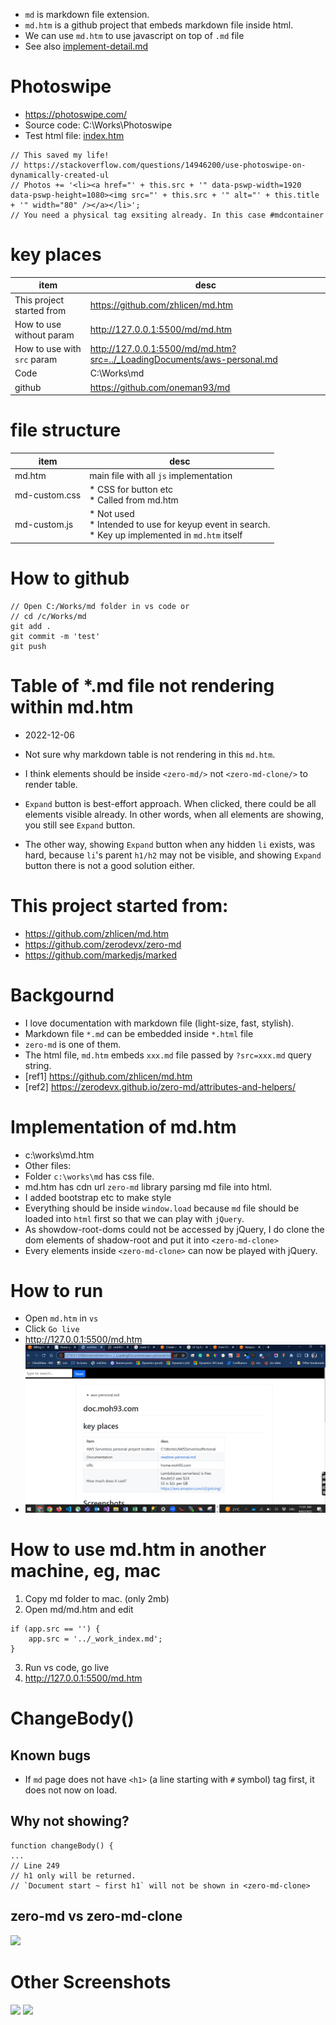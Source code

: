 
* `md` is markdown file extension.
* `md.htm` is a github project that embeds markdown file inside html.
* We can use `md.htm` to use javascript on top of `.md` file
* See also [implement-detail.md](./implement-detail.md)


# Photoswipe

* https://photoswipe.com/
* Source code: C:\Works\Photoswipe
* Test html file: [index.htm](../../PhotoSwipe-master/index.htm)

```
// This saved my life!
// https://stackoverflow.com/questions/14946200/use-photoswipe-on-dynamically-created-ul
// Photos += '<li><a href="' + this.src + '" data-pswp-width=1920 data-pswp-height=1080><img src="' + this.src + '" alt="' + this.title + '" width="80" /></a></li>';
// You need a physical tag exsiting already. In this case #mdcontainer
```

# key places
item|desc
--|--
This project started from|https://github.com/zhlicen/md.htm
How to use without param |http://127.0.0.1:5500/md/md.htm 
How to use with `src` param| http://127.0.0.1:5500/md/md.htm?src=../_LoadingDocuments/aws-personal.md
Code | C:\Works\md
github | https://github.com/oneman93/md

# file structure
item|desc
--|--
md.htm | main file with all `js` implementation
md-custom.css | * CSS for button etc <br>* Called from md.htm
md-custom.js | * Not used<br>* Intended to use for keyup event in search.<br>* Key up implemented in `md.htm` itself

# How to github

```
// Open C:/Works/md folder in vs code or
// cd /c/Works/md
git add .
git commit -m 'test'
git push
```

# Table of *.md file not rendering within md.htm

* 2022-12-06
* Not sure why markdown table is not rendering in this `md.htm`.
* I think elements should be inside `<zero-md/>` not `<zero-md-clone/>` to render table.

* `Expand` button is best-effort approach. When clicked, there could be all elements visible already. In other words, when all elements are showing, you still see `Expand` button.
* The other way, showing `Expand` button when any hidden `li` exists, was hard, because `li`'s parent `h1/h2` may not be visible, and showing `Expand` button there is not a good solution either.
    
# This project started from:
- https://github.com/zhlicen/md.htm
- https://github.com/zerodevx/zero-md
- https://github.com/markedjs/marked


# Backgournd

- I love documentation with markdown file (light-size, fast, stylish).
- Markdown file `*.md` can be embedded inside `*.html` file
- `zero-md` is one of them. 
- The html file, `md.htm` embeds `xxx.md` file passed by `?src=xxx.md` query string.
- [ref1] https://github.com/zhlicen/md.htm
- [ref2] https://zerodevx.github.io/zero-md/attributes-and-helpers/


# Implementation of md.htm
- c:\works\md.htm
- Other files:
- Folder `c:\works\md` has css file.
- md.htm has cdn url `zero-md` library parsing md file into html.
- I added bootstrap etc to make style
- Everything should be inside `window.load` because `md` file should be loaded into `html` first so that we can play with `jQuery`.
- As showdow-root-doms could not be accessed by jQuery, I do clone the dom elements of shadow-root and put it into `<zero-md-clone>`
- Every elements inside `<zero-md-clone>` can now be played with jQuery.

# How to run
- Open `md.htm` in `vs`
- Click `Go live`
- http://127.0.0.1:5500/md.htm
- ![](./imgs/0001.png)


# How to use md.htm in another machine, eg, mac

1. Copy md folder to mac. (only 2mb)
2. Open md/md.htm and edit
```
if (app.src == '') {
    app.src = '../_work_index.md';
}
```
3. Run vs code, go live
4. http://127.0.0.1:5500/md.htm

# ChangeBody()

## Known bugs

* If `md` page does not have `<h1>` (a line starting with `#` symbol) tag first, it does not now on load.

## Why not showing?
```
function changeBody() {
...
// Line 249
// h1 only will be returned.
// `Document start ~ first h1` will not be shown in <zero-md-clone>
```
## zero-md vs zero-md-clone

![](../../_LoadingDocuments/Markdown/imgs/0003.png)

# Other Screenshots
![](../../_LoadingDocuments/Markdown/imgs/0001.png)
![](../../_LoadingDocuments/Markdown/imgs/0002.png)
